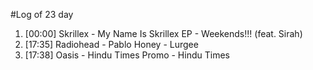 #Log of 23 day

1. [00:00] Skrillex - My Name Is Skrillex EP - Weekends!!! (feat. Sirah)
1. [17:35] Radiohead - Pablo Honey - Lurgee
1. [17:38] Oasis - Hindu Times Promo - Hindu Times
